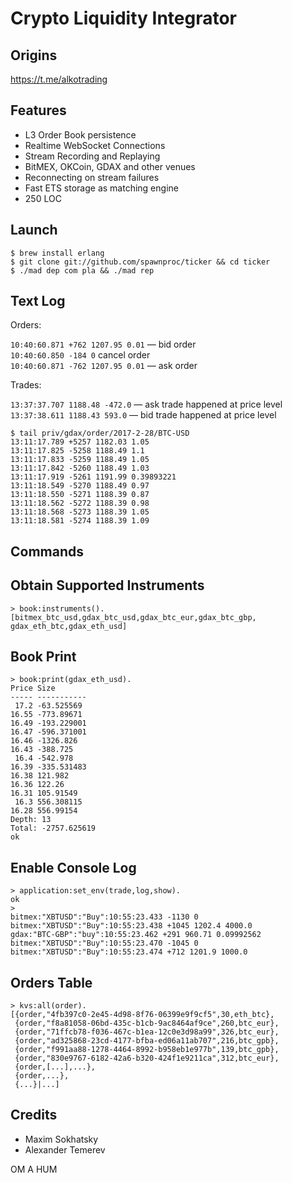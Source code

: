 Crypto Liquidity Integrator
===========================

Origins
-------

https://t.me/alkotrading

Features
--------

* L3 Order Book persistence
* Realtime WebSocket Connections
* Stream Recording and Replaying
* BitMEX, OKCoin, GDAX and other venues
* Reconnecting on stream failures
* Fast ETS storage as matching engine
* 250 LOC

Launch
------

```
$ brew install erlang
$ git clone git://github.com/spawnproc/ticker && cd ticker
$ ./mad dep com pla && ./mad rep
```

Text Log
--------

Orders:

`10:40:60.871 +762 1207.95 0.01` &mdash; bid order<br>
`10:40:60.850 -184 0` cancel order<br>
`10:40:60.871 -762 1207.95 0.01` &mdash; ask order<br>

Trades:

`13:37:37.707 1188.48 -472.0` &mdash; ask trade happened at price level<br>
`13:37:38.611 1188.43 593.0` &mdash; bid trade happened at price level

```
$ tail priv/gdax/order/2017-2-28/BTC-USD
13:11:17.789 +5257 1182.03 1.05
13:11:17.825 -5258 1188.49 1.1
13:11:17.833 -5259 1188.49 1.05
13:11:17.842 -5260 1188.49 1.03
13:11:17.919 -5261 1191.99 0.39893221
13:11:18.549 -5270 1188.49 0.97
13:11:18.550 -5271 1188.39 0.87
13:11:18.562 -5272 1188.39 0.98
13:11:18.568 -5273 1188.39 1.05
13:11:18.581 -5274 1188.39 1.09
```

Commands
--------

## Obtain Supported Instruments

```
> book:instruments().
[bitmex_btc_usd,gdax_btc_usd,gdax_btc_eur,gdax_btc_gbp,
gdax_eth_btc,gdax_eth_usd]
```

## Book Print

```
> book:print(gdax_eth_usd).
Price Size
----- -----------
 17.2 -63.525569
16.55 -773.89671
16.49 -193.229001
16.47 -596.371001
16.46 -1326.826
16.43 -388.725
 16.4 -542.978
16.39 -335.531483
16.38 121.982
16.36 122.26
16.31 105.91549
 16.3 556.308115
16.28 556.99154
Depth: 13
Total: -2757.625619
ok
```

## Enable Console Log

```
> application:set_env(trade,log,show).
ok
>
bitmex:"XBTUSD":"Buy":10:55:23.433 -1130 0
bitmex:"XBTUSD":"Buy":10:55:23.438 +1045 1202.4 4000.0
gdax:"BTC-GBP":"buy":10:55:23.462 +291 960.71 0.09992562
bitmex:"XBTUSD":"Buy":10:55:23.470 -1045 0
bitmex:"XBTUSD":"Buy":10:55:23.474 +712 1201.9 1000.0
```

## Orders Table

```
> kvs:all(order).
[{order,"4fb397c0-2e45-4d98-8f76-06399e9f9cf5",30,eth_btc},
 {order,"f8a81058-06bd-435c-b1cb-9ac8464af9ce",260,btc_eur},
 {order,"71ffcb78-f036-467c-b1ea-12c0e3d98a99",326,btc_eur},
 {order,"ad325868-23cd-4177-bfba-ed06a11ab707",216,btc_gpb},
 {order,"f991aa88-1278-4464-8992-b958eb1e977b",139,btc_gpb},
 {order,"830e9767-6182-42a6-b320-424f1e9211ca",312,btc_eur},
 {order,[...],...},
 {order,...},
 {...}|...]
```

Credits
-------

* Maxim Sokhatsky
* Alexander Temerev

OM A HUM

